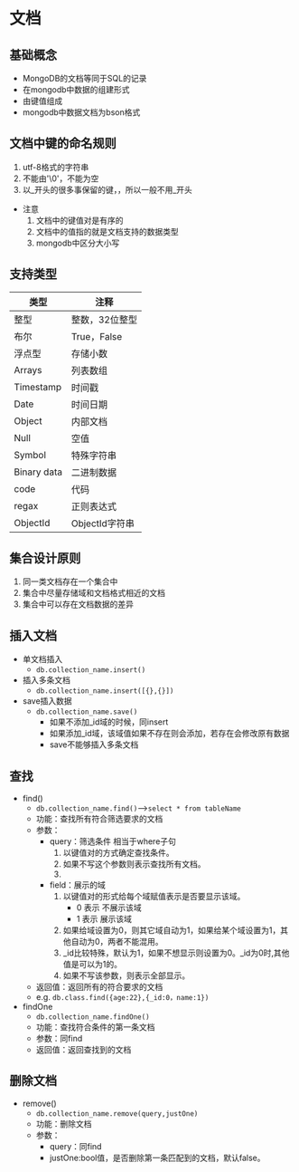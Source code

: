 # 文档
## 基础概念
+ MongoDB的文档等同于SQL的记录
+ 在mongodb中数据的组建形式
+ 由键值组成
+ mongodb中数据文档为bson格式
## 文档中键的命名规则
1. utf-8格式的字符串
2. 不能由'\0'，不能为空
3. 以_开头的很多事保留的键，，所以一般不用_开头
+ 注意
    1.  文档中的键值对是有序的
    2. 文档中的值指的就是文档支持的数据类型
    3. mongodb中区分大小写
## 支持类型
|类型|注释|
|--|--|
|整型|整数，32位整型|
|布尔|True，False|
|浮点型|存储小数|
|Arrays|列表数组|
|Timestamp|时间戳|
|Date|时间日期|
|Object|内部文档|
|Null|空值|
|Symbol|特殊字符串|
|Binary data|二进制数据|
|code|代码|
|regax|正则表达式|
|ObjectId|ObjectId字符串|

## 集合设计原则
1. 同一类文档存在一个集合中
2. 集合中尽量存储域和文档格式相近的文档
3. 集合中可以存在文档数据的差异

## 插入文档
+ 单文档插入
    + `db.collection_name.insert()`
+ 插入多条文档
    + `db.collection_name.insert([{},{}])`
+ save插入数据
    + `db.collection_name.save()`
        + 如果不添加_id域的时候，同insert
        + 如果添加_id域，该域值如果不存在则会添加，若存在会修改原有数据
        + save不能够插入多条文档

## 查找
+ find()
    + `db.collection_name.find()`-->`select * from tableName`
    + 功能：查找所有符合筛选要求的文档
    + 参数：
        + query：筛选条件 相当于where子句
            1. 以键值对的方式确定查找条件。
            2. 如果不写这个参数则表示查找所有文档。
            3. 
        + field：展示的域
            1. 以键值对的形式给每个域赋值表示是否要显示该域。
                + 0 表示 不展示该域
                + 1 表示 展示该域
            2.  如果给域设置为0，则其它域自动为1，如果给某个域设置为1，其他自动为0，两者不能混用。
            3. _id比较特殊，默认为1，如果不想显示则设置为0。_id为0时,其他值是可以为1的。
            4. 如果不写该参数，则表示全部显示。
    + 返回值：返回所有的符合要求的文档
    + e.g. `db.class.find({age:22},{_id:0，name:1})`
+ findOne
    + `db.collection_name.findOne()`
    + 功能：查找符合条件的第一条文档
    + 参数：同find
    + 返回值：返回查找到的文档

## 删除文档
+ remove()
    + `db.collection_name.remove(query,justOne)`
    + 功能：删除文档
    + 参数：
        + query：同find
        + justOne:bool值，是否删除第一条匹配到的文档，默认false。
